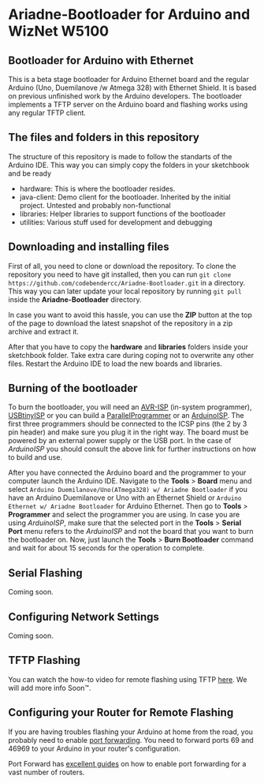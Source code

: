 Ariadne-Bootloader for Arduino and WizNet W5100
===============================================

Bootloader for Arduino with Ethernet
------------------------------------
This is a beta stage bootloader for Arduino Ethernet board and the regular
Arduino (Uno, Duemilanove /w Atmega 328) with Ethernet Shield. It is based on previous unfinished work by the Arduino
developers. The bootloader implements a TFTP server on the Arduino board and flashing works
using any regular TFTP client.


The files and folders in this repository
----------------------------------------
The structure of this repository is made to follow the standarts of the Arduino IDE.
This way you can simply copy the folders in your sketchbook and be ready

* hardware: This is where the bootloader resides.
* java-client: Demo client for the bootloader. Inherited by the initial project. Untested and probably non-functional
* libraries: Helper libraries to support functions of the bootloader
* utilities: Various stuff used for development and debugging


Downloading and installing files
--------------------------------
First of all, you need to clone or download the repository. To clone the repository
you need to have git installed, then you can run
```git clone https://github.com/codebendercc/Ariadne-Bootloader.git```
in a directory.
This way you can later update your local repository by running
```git pull```
inside the **Ariadne-Bootloader** directory.

In case you want to avoid this hassle, you can use the **ZIP** button at the top of the page
to download the latest snapshot of the repository in a zip archive and extract it.

After that you have to copy the **hardware** and **libraries** folders inside your sketchbook folder.
Take extra care during coping not to overwrite any other files. Restart the Arduino IDE to load
the new boards and libraries.


Burning of the bootloader
-------------------------
To burn the bootloader, you will need an [AVR-ISP](http://www.atmel.com/dyn/products/tools_card.asp?tool_id=2726)
(in-system programmer), [USBtinyISP](http://www.ladyada.net/make/usbtinyisp/) or you can build a
[ParallelProgrammer](http://arduino.cc/en/Hacking/ParallelProgrammer) or an
[ArduinoISP](http://arduino.cc/en/Tutorial/ArduinoISP).
The first three programmers should be connected to the ICSP pins (the 2 by 3 pin header) and make sure you plug
it in the right way. The board must be powered by an external power supply or the USB port. In the case of _ArduinoISP_
you should consult the above link for further instructions on how to build and use.

After you have connected the Arduino board and the programmer to your computer launch the Arduino IDE.
Navigate to the __Tools__ > __Board__ menu and select ```Arduino Duemilanove/Uno(ATmega328) w/ Ariadne Bootloader```
if you have an Arduino Duemilanove or Uno with an Ethernet Shield or ```Arduino Ethernet w/ Ariadne Bootloader```
for Arduino Ethernet. Then go to __Tools__ > __Programmer__ and select the programmer you are using.
In case you are using _ArduinoISP_, make sure that the selected port in the __Tools__ > __Serial Port__ menu refers to
the _ArduinoISP_ and not the board that you want to burn the bootloader on. Now, just launch the __Tools__ > __Burn Bootloader__
command and wait for about 15 seconds for the operation to complete.


Serial Flashing
---------------
Coming soon.

Configuring Network Settings
----------------------------
Coming soon.

TFTP Flashing
-------------
You can watch the how-to video for remote flashing using TFTP [here](http://youtu.be/KCHqhV6xPMg). We will add more info Soon™.

Configuring your Router for Remote Flashing
-------------------------------------------
If you are having troubles flashing your Arduino at home from the road, you probably need to enable [port forwarding](http://en.wikipedia.org/wiki/Port_forwarding). You need to forward ports 69 and 46969 to your Arduino in your router's configuration.

Port Forward has [excellent guides](http://portforward.com/english/routers/port_forwarding/) on how to enable port forwarding for a vast number of routers.